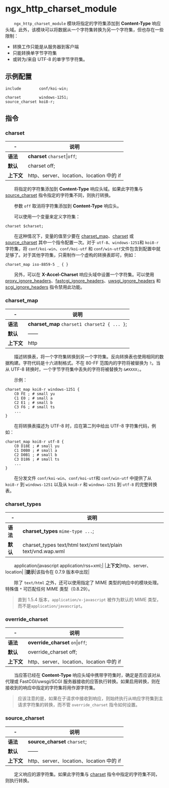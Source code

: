 # ngx_http_charset_module

　　​`ngx_http_charset_module`​ 模块将指定的字符集添加到 **Content-Type** 响应头域。此外，该模块可以将数据从一个字符集转换为另一个字符集，但也存在一些限制：

* 转换工作只能是从服务器到客户端
* 只能转换单字节字符集
* 或转为/来自 UTF-8 的单字节字符集。

## 示例配置

```
include        conf/koi-win;

charset        windows-1251;
source_charset koi8-r;
```

## 指令

### charset

|-|说明|
| ---| ------------------------------------------|
|**语法**|**charset** `charset`​\|`off`​;|
|**默认**|charset off;|
|**上下文**|http、server、location、location 中的 if|

　　将指定的字符集添加到 **Content-Type** 响应头域。如果此字符集与 [source_charset](https://docshome.gitbook.io/nginx-docs/he-xin-gong-neng/http/ngx_http_charset_module#source_charset) 指令指定的字符集不同，则执行转换。

　　参数 `off`​ 取消将字符集添加到 **Content-Type** 响应头。

　　可以使用一个变量来定义字符集：

```
charset $charset;
```

　　在这种情况下，变量的值至少要在 [charset_map](https://docshome.gitbook.io/nginx-docs/he-xin-gong-neng/http/ngx_http_charset_module#charset_map)、[charset](https://docshome.gitbook.io/nginx-docs/he-xin-gong-neng/http/ngx_http_charset_module#charset) 或 [source_charset](https://docshome.gitbook.io/nginx-docs/he-xin-gong-neng/http/ngx_http_charset_module#source_charset) 其中一个指令配置一次。对于 `utf-8`​、`windows-1251`​ 和 `koi8-r`​ 字符集，将 `conf/koi-win`​、`conf/koi-utf`​ 和 `conf/win-utf`​ 文件包含到配置中就足够了。对于其他字符集，只需制作一个虚构的转换表即可，例如：

```
charset_map iso-8859-5 _ { }
```

　　另外，可以在 **X-Accel-Charset** 响应头域中设置一个字符集。可以使用[proxy_ignore_headers](https://docshome.gitbook.io/nginx-docs/he-xin-gong-neng/http/ngx_http_proxy_module#proxy_ignore_headers)、[fastcgi_ignore_headers](https://docshome.gitbook.io/nginx-docs/he-xin-gong-neng/http/ngx_http_fastcgi_module#fastcgi_ignore_headers)、[uwsgi_ignore_headers](https://docshome.gitbook.io/nginx-docs/he-xin-gong-neng/http/ngx_http_uwsgi_module#uwsgi_ignore_headers) 和 [scgi_ignore_headers](https://docshome.gitbook.io/nginx-docs/he-xin-gong-neng/http/ngx_http_scgi_module#scgi_ignore_headers) 指令禁用此功能。

### charset\_map

|-|说明|
| ---| ------|
|**语法**|**charset_map** `charset1 charset2 { ... }`​;|
|**默认**|——|
|**上下文**|http|

　　描述转换表，将一个字符集转换到另一个字符集。反向转换表也使用相同的数据构建。字符代码是十六进制格式。不在 80-FF 范围内的字符将被替换为 `?`​。当从 UTF-8 转换时，一个字节字符集中丢失的字符将被替换为 `&#XXXX;`​。

　　示例：

```
charset_map koi8-r windows-1251 {
    C0 FE ; # small yu
    C1 E0 ; # small a
    C2 E1 ; # small b
    C3 F6 ; # small ts
    ...
}
```

　　在将转换表描述为 UTF-8 时，应在第二列中给出 UTF-8 字符集代码，例如：

```
charset_map koi8-r utf-8 {
    C0 D18E ; # small yu
    C1 D0B0 ; # small a
    C2 D0B1 ; # small b
    C3 D186 ; # small ts
    ...
}
```

　　在分发文件 `conf/koi-win`​、`conf/koi-utf`​ 和 `conf/win-utf`​ 中提供了从 `koi8-r`​ 到 `windows-1251`​ 以及从 `koi8-r`​ 和 `windows-1251`​ 到 `utf-8`​ 的完整转换表。

### charset\_types

|-|说明|
| ---| ------------------------------------------------------------------|
|**语法**|**charset_types** `mime-type ...`​;|
|**默认**|charset\_types text/html text/xml text/plain text/vnd.wap.wml|

　　application/javascript application/rss+xml;| |**上下文**|http、server、location| |**提示**|该指令在 0.7.9 版本中出现|

　　除了 `text/html`​ 之外，还可以使用指定了 MIME 类型的响应中的模块处理。特殊值 `*`​ 可匹配任何 MIME 类型（0.8.29）。

> 直到 1.5.4 版本，`application/x-javascript`​ 被作为默认的 MIME 类型，而不是`application/javascript`​。

### override\_charset

|-|说明|
| ---| ------------------------------------------|
|**语法**|**override_charset** `on`​\|`off`​;|
|**默认**|override\_charset off;|
|**上下文**|http、server、location、location 中的 if|

　　当应答已经在 **Content-Type** 响应头域中携带字符集时，确定是否应该对从代理或 FastCGI/uwsgi/SCGI 服务器接收的应答执行转换。如果启用转换，则在接收到的响应中指定的字符集将用作源字符集。

> 应该注意的是，如果在子请求中接收到响应，则始终执行从响应字符集到主请求字符集的转换，而不管 `override_charset`​ 指令如何设置。

### source\_charset

|-|说明|
| ---| ------------------------------------------|
|**语法**|**source_charset** `charset`​;|
|**默认**|——|
|**上下文**|http、server、location、location 中的 if|

　　定义响应的源字符集。如果此字符集与 [charset](https://docshome.gitbook.io/nginx-docs/he-xin-gong-neng/http/ngx_http_charset_module#charset) 指令中指定的字符集不同，则执行转换。
